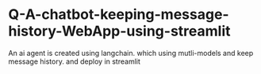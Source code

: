 # Q-A-chatbot-keeping-message-history-WebApp-using-streamlit
An ai agent is created using langchain. which using mutli-models and keep message history. and deploy in streamlit
